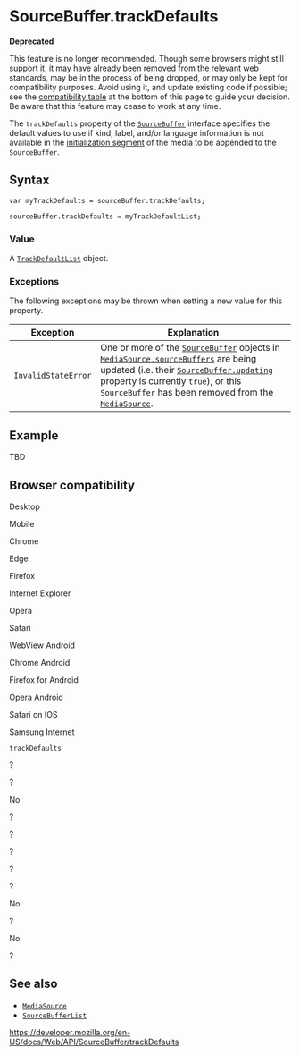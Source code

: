 SourceBuffer.trackDefaults
==========================

**Deprecated**

This feature is no longer recommended. Though some browsers might still support it, it may have already been removed from the relevant web standards, may be in the process of being dropped, or may only be kept for compatibility purposes. Avoid using it, and update existing code if possible; see the [compatibility table](#browser_compatibility) at the bottom of this page to guide your decision. Be aware that this feature may cease to work at any time.

The `trackDefaults` property of the [`SourceBuffer`](../sourcebuffer) interface specifies the default values to use if kind, label, and/or language information is not available in the [initialization segment](https://w3c.github.io/media-source/#init-segment) of the media to be appended to the `SourceBuffer`.

Syntax
------

    var myTrackDefaults = sourceBuffer.trackDefaults;

    sourceBuffer.trackDefaults = myTrackDefaultList;

### Value

A [`TrackDefaultList`](../trackdefaultlist) object.

### Exceptions

The following exceptions may be thrown when setting a new value for this property.

<table><thead><tr class="header"><th>Exception</th><th>Explanation</th></tr></thead><tbody><tr class="odd"><td><code>InvalidStateError</code></td><td>One or more of the <a href="../sourcebuffer"><code>SourceBuffer</code></a> objects in <a href="../mediasource/sourcebuffers"><code>MediaSource.sourceBuffers</code></a> are being updated (i.e. their <a href="updating"><code>SourceBuffer.updating</code></a> property is currently <code>true</code>), or this <code>SourceBuffer</code> has been removed from the <a href="../mediasource"><code>MediaSource</code></a>.</td></tr></tbody></table>

Example
-------

TBD

Browser compatibility
---------------------

Desktop

Mobile

Chrome

Edge

Firefox

Internet Explorer

Opera

Safari

WebView Android

Chrome Android

Firefox for Android

Opera Android

Safari on IOS

Samsung Internet

`trackDefaults`

?

?

No

?

?

?

?

?

No

?

No

?

See also
--------

-   [`MediaSource`](../mediasource)
-   [`SourceBufferList`](../sourcebufferlist)

<a href="https://developer.mozilla.org/en-US/docs/Web/API/SourceBuffer/trackDefaults" class="_attribution-link">https://developer.mozilla.org/en-US/docs/Web/API/SourceBuffer/trackDefaults</a>
